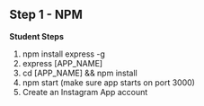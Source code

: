 ## Step 1 - NPM

__Student Steps__

1. npm install express -g
2. express [APP_NAME]
3. cd [APP_NAME] && npm install
4. npm start (make sure app starts on port 3000)
5. Create an Instagram App account
